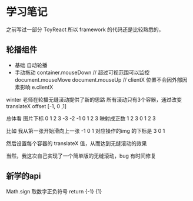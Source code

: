# 学习笔记

之前写过一部分 ToyReact
所以 framework 的代码还是比较熟悉的，

## 轮播组件
- 基础
自动轮播 
- 手动拖动
container.mouseDown
// 超过可视范围可以监控
document.mouseMove
document.mouseUp
// clientX 位置不会因外部因素影响
e.clientX  

winter 老师在轮播无缝滚动提供了新的思路
所有滚动只有3个容器，通过改变 translateX 
offset [-1, 0 ,1]

总体看
图片下标
0 1 2 3
-3 -2 -1 0 1 2 3
映射成正数
1 2 3 0 1 2 3 

比如 我从第一张开始滑向上一张
-1 0 1 对应操作的img 的下标是
3 0 1

然后设置每个容器的 translateX 值，从而达到无缝滚动的效果

当然，我这次自己实现了一个简单版的无缝滚动，bug 有时间修复

## 新学的api
Math.sign 取数字正负符号 return {-1} {1}
